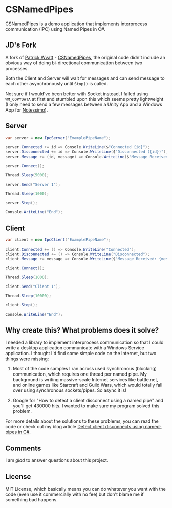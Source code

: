 # CSNamedPipes

CSNamedPipes is a demo application that implements interprocess communication (IPC) using Named Pipes in C#.

## JD's Fork

A fork of [Patrick Wyatt](https://www.codeofhonor.com/blog/) - [CSNamedPipes](https://github.com/webcoyote/CSNamedPipes), the original code didn't include an obvious way of doing bi-directional communication between two processes. 

Both the Client and Server will wait for messages and can send message to each other asynchronously until `Stop()` is called.

Not sure if I would've been better with Socket instead, I failed using `WM_COPYDATA` at first and stumbled upon this which seems pretty lightweight (I only need to send a few messages between a Unity App and a Windows App for [Notessimo](https://notessimo.net)).

## Server

```c#
var server = new IpcServer("ExamplePipeName");
            
server.Connected += id => Console.WriteLine($"Connected {id}");
server.Disconnected += id => Console.WriteLine($"Disconnected ({id})");
server.Message += (id, message) => Console.WriteLine($"Message Received ({id}): {message}");

server.Connect();

Thread.Sleep(5000);

server.Send("Server 1");

Thread.Sleep(1000);

server.Stop();

Console.WriteLine("End");
```

## Client

```c#
var client = new IpcClient("ExamplePipeName");
            
client.Connected += () => Console.WriteLine("Connected");
client.Disconnected += () => Console.WriteLine("Disconnected");
client.Message += message => Console.WriteLine($"Message Received: {message}");

client.Connect();

Thread.Sleep(1000);

client.Send("Client 1");

Thread.Sleep(10000);

client.Stop();

Console.WriteLine("End");
```

## Why create this? What problems does it solve?

I needed a library to implement interprocess communication so that I could write a desktop application communicate with a Windows Service application. I thought I'd find some simple code on the Internet, but two things were missing:

1. Most of the code samples I ran across used synchronous (blocking) communication, which requires one thread per named pipe. My background is writing massive-scale Internet services like battle.net, and online games like Starcraft and Guild Wars, which would totally fall over using synchronous sockets/pipes. So async it is!

2. Google for "How to detect a client disconnect using a named pipe" and you'll get 430000 hits. I wanted to make sure my program solved this problem.

For more details about the solutions to these problems, you can read the code or check out my blog article [Detect client disconnects using named-pipes in C#](http://www.codeofhonor.com/blog/detect-client-disconnects-using-named-pipes-in-csharp).

## Comments

I am *glad* to answer questions about this project.

## License

MIT License, which basically means you can do whatever you want with the code (even use it commercially with no fee) but don't blame me if something bad happens.
